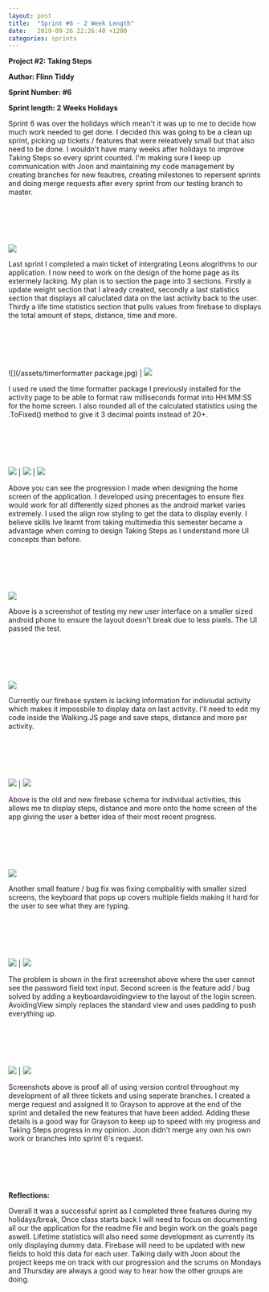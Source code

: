 ```yaml
---
layout: post
title:  "Sprint #6 - 2 Week Length"
date:   2019-09-26 22:26:40 +1200
categories: sprints
---
```


**Project #2: Taking Steps**

**Author: Flinn Tiddy**

**Sprint Number: #6**

**Sprint length: 2 Weeks Holidays**

Sprint 6 was over the holidays which mean't it was up to me to decide how much work needed to get done. I decided this was going to be a clean up sprint, picking up tickets / features that were releatively small but 
that also need to be done. I wouldn't have many weeks after holidays to improve Taking Steps so every sprint counted. I'm making sure I keep up communication with Joon and maintaining my code management by creating branches for new feautres, creating milestones to repersent sprints and doing merge requests after every sprint from our testing branch to master.

<br/><br/>
<br/><br/>

![](/assets/feature27.jpg)

Last sprint I completed a main ticket of intergrating Leons alogrithms to our application. I now need to work on the design of the home page as its extermely lacking. My plan is to section the page into 3 sections. Firstly a update weight section that I already created, secondly a last statistics section that displays all caluclated data on the last activity back to the user. Thirdy a life time statistics section that pulls values from firebase to displays the total amount of steps, distance, time and more.

<br/><br/>
<br/><br/>

![](/assets/timerformatter package.jpg) | ![](/assets/rounding.jpg)

I used re used the time formatter package I previously installed for the activity page to be able to format raw milliseconds format into HH:MM:SS for the home screen. I also rounded all of the calculated statistics using the .ToFixed() method to give it 3 decimal points instead of 20+.

<br/><br/>
<br/><br/>


![](/assets/before.jpg) | ![](/assets/progress.jpg) | ![](/assets/realdata.jpg)

Above you can see the progression I made when designing the home screen of the application. I developed using precentages to ensure flex would work for all differently sized phones as the android market varies extremely. 
I used the align row styling to get the data to display evenly. I believe skills Ive learnt from taking multimedia this semester became a advantage when coming to design Taking Steps as I understand more UI concepts than before.

<br/><br/>
<br/><br/>

![](/assets/testing.jpg)

Above is a screenshot of testing my new user interface on a smaller sized android phone to ensure the layout doesn't break due to less pixels. The UI passed the test.

<br/><br/>
<br/><br/>

![](/assets/feature30.jpg)

Currently our firebase system is lacking information for indiviudal activity which makes it impossbile to display data on last activity. I'll need to edit my code inside the Walking.JS page and save steps, distance and more per activity.

<br/><br/>
<br/><br/>

![](/assets/oldfire.jpg) | ![](/assets/newfire.jpg)

Above is the old and new firebase schema for individual activities, this allows me to display steps, distance and more onto the home screen of the app giving the user a better idea of their most recent progress.

<br/><br/>
<br/><br/>

![](/assets/feature28.jpg)

Another small feature / bug fix was fixing compbalitiy with smaller sized screens, the keyboard that pops up covers multiple fields making it hard for the user to see what they are typing.

<br/><br/>
<br/><br/>

![](/assets/beforeavoiding.jpg) | ![](/assets/afteravoiding.jpg)

The problem is shown in the first screenshot above where the user cannot see the password field text input. Second screen is the feature add / bug solved by adding a keyboardavoidingview to the layout of the login screen. 
AvoidingView simply replaces the standard view and uses padding to push everything up.


<br/><br/>
<br/><br/>

![](/assets/allticketcommits.jpg) | ![](/assets/megrequest.jpg)

Screenshots above is proof all of using version control throughout my development of all three tickets and using seperate branches. I created a merge request and assigned it to Grayson to approve at the end of the sprint and detailed the new features that have been added. Adding these details is a good way for Grayson to keep up to speed with my progress and Taking Steps progress in my opinion. Joon didn't merge any own his own work or branches into sprint 6's request.

<br/><br/>
<br/><br/>

**Reflections:**

Overall it was a successful sprint as I completed three features during my holidays/break, Once class starts back I will need to focus on documenting all our the application for the readme file and begin work on the goals page aswell. Lifetime statistics will also need some development as currently its only displaying dummy data. Firebase will need to be updated with new fields to hold this data for each user. Talking daily with Joon about the project keeps me on track with our progression and the scrums on Mondays and Thursday are always a good way to hear how the other groups are doing.
